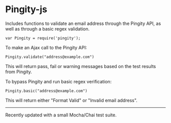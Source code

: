 # Pingity-js

Includes functions to validate an email address through the Pingity API,
as well as through a basic regex validation.

`var Pingity = require('pingity');`

To make an Ajax call to the Pingity API:

`Pingity.validate("address@example.com")`

This will return pass, fail or warning messages based on the test results from Pingity.

To bypass Pingity and run basic regex verification:

`Pingity.basic("address@example.com")`

This will return either "Format Valid" or "Invalid email address".


----------------------------------------

Recently updated with a small Mocha/Chai test suite.
